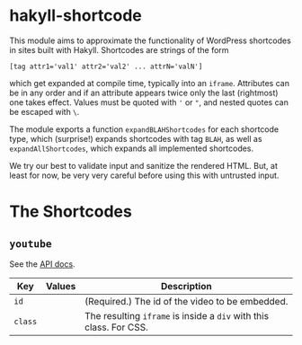 # hakyll-shortcode

This module aims to approximate the functionality of WordPress shortcodes in sites built with Hakyll. Shortcodes are strings of the form

``[tag attr1='val1' attr2='val2' ... attrN='valN']``

which get expanded at compile time, typically into an ``iframe``. Attributes can be in any order and if an attribute appears twice only the last (rightmost) one takes effect. Values must be quoted with ``'`` or ``"``, and nested quotes can be escaped with ``\``.

The module exports a function ``expandBLAHShortcodes`` for each shortcode type, which (surprise!) expands shortcodes with tag ``BLAH``, as well as ``expandAllShortcodes``, which expands all implemented shortcodes.

We try our best to validate input and sanitize the rendered HTML. But, at least for now, be very very careful before using this with untrusted input.

# The Shortcodes

## ``youtube``

See the [API docs](https://developers.google.com/youtube/player_parameters).

| Key       | Values | Description
| --------- | ------ | -----------
| ``id``    |        | (Required.) The id of the video to be embedded.
| ``class`` |        | The resulting ``iframe`` is inside a ``div`` with this class. For CSS.
